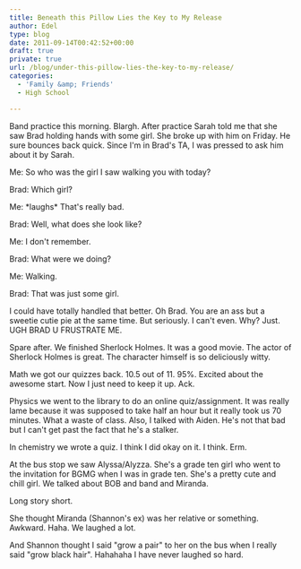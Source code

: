 ```yaml
---
title: Beneath this Pillow Lies the Key to My Release
author: Edel
type: blog
date: 2011-09-14T00:42:52+00:00
draft: true
private: true
url: /blog/under-this-pillow-lies-the-key-to-my-release/
categories:
  - 'Family &amp; Friends'
  - High School

---
```

Band practice this morning. Blargh. After practice Sarah told me that she saw Brad holding hands with some girl. She broke up with him on Friday. He sure bounces back quick. Since I'm in Brad's TA, I was pressed to ask him about it by Sarah.

Me: So who was the girl I saw walking you with today?
  
Brad: Which girl?
  
Me: \*laughs\* That's really bad.
  
Brad: Well, what does she look like?
  
Me: I don't remember.
  
Brad: What were we doing?
  
Me: Walking.
  
Brad: That was just some girl.

I could have totally handled that better. Oh Brad. You are an ass but a sweetie cutie pie at the same time. But seriously. I can't even. Why? Just. UGH BRAD U FRUSTRATE ME.

Spare after. We finished Sherlock Holmes. It was a good movie. The actor of Sherlock Holmes is great. The character himself is so deliciously witty.

Math we got our quizzes back. 10.5 out of 11. 95%. Excited about the awesome start. Now I just need to keep it up. Ack.

Physics we went to the library to do an online quiz/assignment. It was really lame because it was supposed to take half an hour but it really took us 70 minutes. What a waste of class. Also, I talked with Aiden. He's not that bad but I can't get past the fact that he's a stalker.

In chemistry we wrote a quiz. I think I did okay on it. I think. Erm.

At the bus stop we saw Alyssa/Alyzza. She's a grade ten girl who went to the invitation for BGMG when I was in grade ten. She's a pretty cute and chill girl. We talked about BOB and band and Miranda.

Long story short.

She thought Miranda (Shannon's ex) was her relative or something. Awkward. Haha. We laughed a lot.

And Shannon thought I said "grow a pair" to her on the bus when I really said "grow black hair". Hahahaha I have never laughed so hard.



